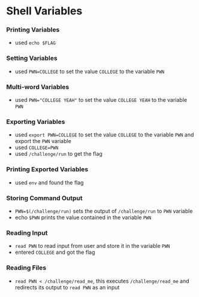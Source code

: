 # Shell Variables
### Printing Variables
- used `echo $FLAG` 

### Setting Variables
- used `PWN=COLLEGE` to set the value `COLLEGE` to the variable `PWN`  

### Multi-word Variables
- used `PWN="COLLEGE YEAH"` to set the value `COLLEGE YEAH` to the variable `PWN`

### Exporting Variables
- used `export PWN=COLLEGE` to set the value `COLLEGE` to the variable `PWN` and export the `PWN` variable
- used `COLLEGE=PWN`
- used `/challenge/run` to get the flag 

### Printing Exported Variables
- used `env` and found the flag

### Storing Command Output
- `PWN=$(/challenge/run)` sets the output of `/challenge/run` to `PWN` variable
- echo `$PWN` prints the value contained in the variable `PWN`

### Reading Input 
- `read PWN` to read input from user and store it in the variable `PWN`
- entered `COLLEGE` and got the flag

### Reading Files
- `read PWN < /challenge/read_me`, this executes `/challenge/read_me` and redirects its output to `read PWN` as an input
